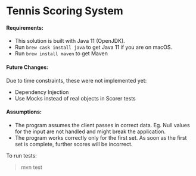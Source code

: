 Tennis Scoring System
=

#### Requirements:

 - This solution is built with Java 11 (OpenJDK).
 - Run `brew cask install java` to get Java 11 if you are on macOS.  
 - Run `brew install maven` to get Maven

#### Future Changes:

Due to time constraints, these were not implemented yet:

- Dependency Injection
- Use Mocks instead of real objects in Scorer tests
 
#### Assumptions:

- The program assumes the client passes in correct data. Eg. Null values for the input are not handled and might break the application.
- The program works correctly only for the first set. As soon as the first set is complete, further scores will be incorrect. 

To run tests:

> mvn test